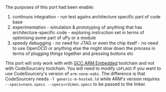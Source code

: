 The purposes of this port had been enable:
  1. continuos integration
    - run test agains architecture specific part of code base
  2. experimentation
    - simulation & prototyping of anything that has architecture-specific code
    - exploring instruction set in terms of optimising some part of uPy or a
  module
  3. speedy debugging
    - no need for JTAG or even the chip itself
    - no need to use OpenOCD or anything else the might slow down the process in terms of plugging things together and pressing buttons etc

This port will only work with with [GCC ARM Embedded](launchpad.net/gcc-arm-embedded) toolchain and not with CodeSourcery toolchain. You will need to modify `LDFLAGS` if you want to use CodeSourcery's version of `arm-none-eabi`. The difference is that CodeSourcery needs `-T generic-m-hosted.ld` while ARM's version  requires `--specs=nano.specs --specs=rdimon.specs` to be passed to the linker.
